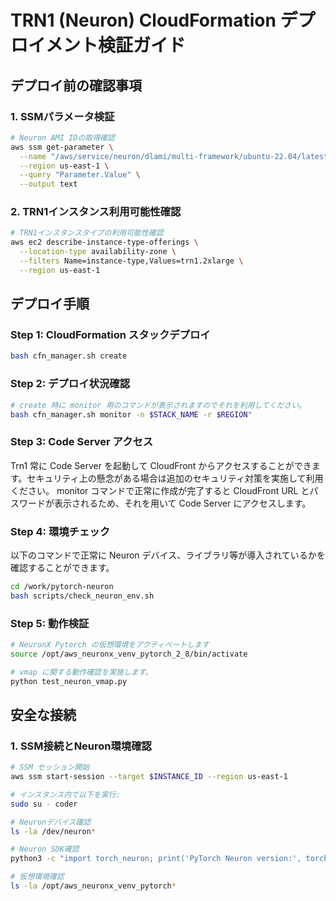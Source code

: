 # TRN1 (Neuron) CloudFormation デプロイメント検証ガイド

## デプロイ前の確認事項

### 1. SSMパラメータ検証
```bash
# Neuron AMI IDの取得確認
aws ssm get-parameter \
  --name "/aws/service/neuron/dlami/multi-framework/ubuntu-22.04/latest/image_id" \
  --region us-east-1 \
  --query "Parameter.Value" \
  --output text
```

### 2. TRN1インスタンス利用可能性確認
```bash
# TRN1インスタンスタイプの利用可能性確認
aws ec2 describe-instance-type-offerings \
  --location-type availability-zone \
  --filters Name=instance-type,Values=trn1.2xlarge \
  --region us-east-1
```

## デプロイ手順

### Step 1: CloudFormation スタックデプロイ
```bash
bash cfn_manager.sh create
```

### Step 2: デプロイ状況確認
```bash
# create 時に monitor 用のコマンドが表示されますのでそれを利用してください。
bash cfn_manager.sh monitor -n $STACK_NAME -r $REGION"
```

### Step 3: Code Server アクセス

Trn1 常に Code Server を起動して CloudFront からアクセスすることができます。セキュリティ上の懸念がある場合は追加のセキュリティ対策を実施して利用ください。
monitor コマンドで正常に作成が完了すると CloudFront URL とパスワードが表示されるため、それを用いて Code Server にアクセスします。

### Step 4: 環境チェック

以下のコマンドで正常に Neuron デバイス、ライブラリ等が導入されているかを確認することができます。

```bash
cd /work/pytorch-neuron
bash scripts/check_neuron_env.sh
```

### Step 5: 動作検証

```bash
# NeuronX Pytorch の仮想環境をアクティベートします
source /opt/aws_neuronx_venv_pytorch_2_8/bin/activate

# vmap に関する動作確認を実施します。
python test_neuron_vmap.py
```

## 安全な接続

### 1. SSM接続とNeuron環境確認
```bash
# SSM セッション開始
aws ssm start-session --target $INSTANCE_ID --region us-east-1

# インスタンス内で以下を実行:
sudo su - coder

# Neuronデバイス確認
ls -la /dev/neuron*

# Neuron SDK確認
python3 -c "import torch_neuron; print('PyTorch Neuron version:', torch_neuron.__version__)"

# 仮想環境確認
ls -la /opt/aws_neuronx_venv_pytorch*
```